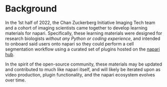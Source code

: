 # Background

In the 1st half of 2022, the Chan Zuckerberg Initiative Imaging Tech team and a cohort of imaging scientists came together to develop learning materials for napari. Specifically, these learning materials were designed for research biologists *without any Python or coding experience*, and intended to onboard said users onto napari so they could perform a cell segmentation workflow using a curated set of plugins hosted on the [napari hub](https://www.napari-hub.org).  

In the spirit of the open-source community, these materials may be updated and contributed to much like napari itself, and will likely be iterated upon as video production, plugin functionality, and the napari ecosystem evolves over time. 
